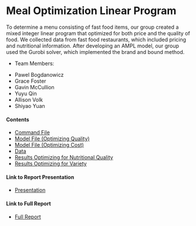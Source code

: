 # Meal Optimization Linear Program

To determine a menu consisting of fast food items, our group created a mixed integer linear program that optimized for both price and the quality of food. We collected data from fast food restaurants, which included pricing and nutritional information. After developing an AMPL model, our group used the Gurobi solver, which implemented the brand and bound method.

 * Team Members:
  + Pawel Bogdanowicz
  + Grace Foster
  + Gavin McCullion
  + Yuyu Qin
  + Allison Volk
  + Shiyao Yuan

#### Contents
  * [Command File](https://github.com/pawelmb57/meal_optimization/blob/master/food_cmd.rtf)
  * [Model File (Optimizing Quality)](https://github.com/pawelmb57/meal_optimization/blob/master/food_mod.rtf)
  * [Model File (Optimizing Cost)](https://github.com/pawelmb57/meal_optimization/blob/master/noslack_food_MOD.rtf)
  * [Data](https://github.com/pawelmb57/meal_optimization/blob/master/3days_SMALLcomplete_cleaned_dataDAT)
  * [Results Optimizing for Nutritional Quality](https://github.com/pawelmb57/meal_optimization/blob/master/slack_budget_results.pdf)
  * [Results Optimizing for Variety](https://github.com/pawelmb57/meal_optimization/blob/master/slack_variety_results.pdf)


#### Link to Report Presentation
  * [Presentation](https://github.com/pawelmb57/meal_optimization/blob/master/Meal%20Optimization%20PPT.pdf
)




#### Link to Full Report
  * [Full Report](https://github.com/pawelmb57/meal_optimization/blob/master/Meal%20Optimization%20Report.pdf)
